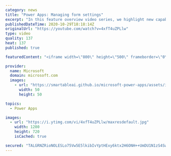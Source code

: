 ```yaml
---
category: news
title: "Power Apps: Managing form settings"
excerpt: "In this feature overview video series, we highlight new capabilities included in the latest update to Microsoft Power Apps.  Improvements to Microsoft Power Apps for managing form settings and events allow users to set various features on a form in the new modern designer.   Get the most out of Power"
publishedDateTime: 2020-10-29T18:18:14Z
originalUrl: "https://youtube.com/watch?v=4xfT4uZPLlw"
type: video
quality: 137
heat: 137
published: true

featuredContent: "<iframe width=\"800\" height=\"500\" frameborder=\"0\" src=\"https://www.youtube.com/embed/4xfT4uZPLlw\" allow=\"accelerometer; autoplay; encrypted-media; gyroscope; picture-in-picture\" allowfullscreen></iframe>"

provider:
  name: Microsoft
  domain: microsoft.com
  images:
    - url: "https://smartableai.github.io/microsoft-power-apps/assets/images/organizations/microsoft.com-50x50.jpg"
      width: 50
      height: 50

topics:
  - Power Apps

images:
  - url: "https://i.ytimg.com/vi/4xfT4uZPLlw/maxresdefault.jpg"
    width: 1280
    height: 720
    isCached: true

secured: "TALGRNZRioNOLESLo75Vw5E5lkibIvYptHExy6ktx2H6ONH++UmDU1N1zS4SwCMYnnUbUyZsYWMOunKo9CdJqWo44KnNgX9azvRD0SFdvmxeZGjh3oW6vHwKRPtLyHVZb+6Ikqgl8pYdMhEcnjHtR4z2oFlqfAMCKo4H4F5XwyM6VbvnEaqWB1PZ4ghFJrMi6gqVO1BkR1kyYwGQHb4U0nwCyl7Wn17qRGtLkpUp2Vep8oJzErwo4BTPZ0BTNPhewYmzAJUUeDA3BjKmcoyjmg1Vw7H2gqoiswh3AjLmT8wYkg8x0wahcR9JifJvpnzk7ZpsebqRCcVYr0h+T3i6Yy2SZxe7yHLFS5rd9HjDPEHt5lQYAYL+h4NEPp1yoHakB8L4NME/lXbdKtbfpAdlTbDJb38OMzi+WbxJxyG0xGA1y+gOZB7ZZQ59/edYynV2;totE2UwhujzvTq4+T2xncg=="
---
```


